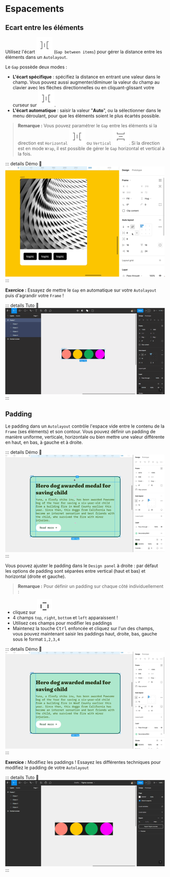 # Espacements

## Ecart entre les éléments

Utilisez l'écart <img class="figma-button align-text" alt="spacing button" src="../../../assets/img/figma/common/spacing-button.svg"> (`Gap between items`) pour gérer la distance entre les éléments dans un `Autolayout`.

Le `Gap` possède deux modes : 
- **L'écart spécifique** : spécifiez la distance en entrant une valeur dans le champ. Vous pouvez aussi augmenter/diminuer la valeur du champ au clavier avec les flèches directionnelles ou en cliquant-glissant votre curseur sur <img class="figma-button align-text" alt="spacing button" src="../../../assets/img/figma/common/spacing-button.svg">.
- **L'écart automatique** : saisir la valeur "**Auto**", ou la sélectionner dans le menu déroulant, pour que les éléments soient le plus écartés possible.

> **Remarque :** Vous pouvez paramétrer le `Gap` entre les éléments si la direction est `Horizontal` <img class="figma-button align-text" alt="spacing button" src="../../../assets/img/figma/common/spacing-button.svg"> ou `Vertical` <img class="figma-button align-text" style="transform: rotate(90deg);" alt="spacing button" src="../../../assets/img/figma/common/spacing-button.svg">. Si la direction est en mode `Wrap`, il est possible de gérer le `Gap` horizontal et vertical à la fois.

::: details Démo 🎥
![autolayout spacing](../../../assets/img/figma/advanced-features/autolayout/spacing/autolayout-spacing.gif)
:::

**Exercice :** Essayez de mettre le `Gap` en automatique sur votre `Autolayout` puis d'agrandir votre `Frame` !

::: details Tuto 🎥
![autolayout auto gap](../../../assets/img/figma/advanced-features/autolayout/spacing/autolayout-auto-gap.gif)
:::

## Padding

Le padding dans un `Autolayout` contrôle l'espace vide entre le contenu de la `Frame` (ses éléments) et son contour. Vous pouvez définir un padding de manière uniforme, verticale, horizontale ou bien mettre une valeur différente en haut, en bas, à gauche et à droite.

::: details Démo 🎥
![padding resizing](../../../assets/img/figma/advanced-features/autolayout/spacing/padding-resizing.gif)
:::

Vous pouvez ajuster le padding dans le `Design panel` à droite : par défaut les options de padding sont séparées entre vertical (haut et bas) et horizontal (droite et gauche). 

> **Remarque :** Pour définir un padding sur chaque côté individuellement :
- cliquez sur <img class="figma-button align-text" style="transform: rotate(90deg);" alt="individual padding button" src="../../../assets/img/figma/advanced-features/autolayout/spacing/individual-padding-button.svg"> 
- 4 champs `top`, `right`, `bottom` et `left` apparaissent !
- Utilisez ces champs pour modifier les paddings
- Maintenez la touche <kbd>Ctrl</kbd> enfoncée et cliquez sur l'un des champs, vous pouvez maintenant saisir les paddings haut, droite, bas, gauche sous le format `1,2,3,4`

::: details Démo 🎥
![padding individual resizing](../../../assets/img/figma/advanced-features/autolayout/spacing/padding-individual-resizing.gif)
:::

**Exercice :** Modifiez les paddings ! Essayez les différentes techniques pour modifiez le padding de votre `Autolayout`

::: details Tuto 🎥
![autolayout paddings demo](../../../assets/img/figma/advanced-features/autolayout/spacing/autolayout-paddings.gif)
:::

